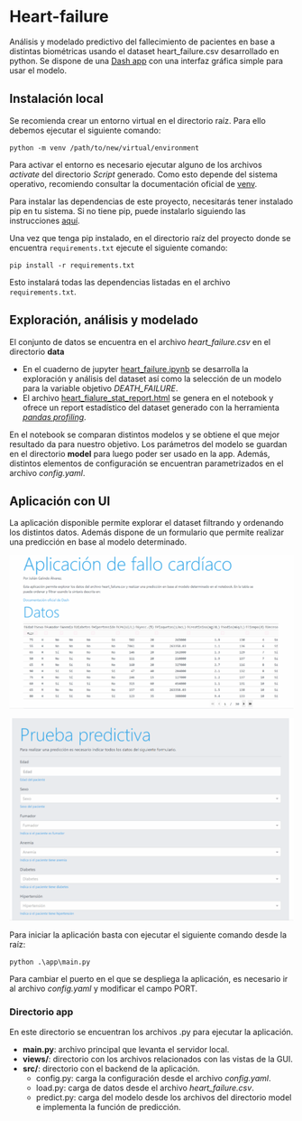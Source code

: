 # Heart-failure
Análisis y modelado predictivo del fallecimiento de pacientes en base a distintas biométricas usando el dataset heart_failure.csv desarrollado en python. Se dispone de una [Dash app](https://plotly.com/dash/) con una interfaz gráfica simple para usar el modelo.

## Instalación local

Se recomienda crear un entorno virtual en el directorio raíz. Para ello debemos ejecutar el siguiente comando:

```
python -m venv /path/to/new/virtual/environment
```

Para activar el entorno es necesario ejecutar alguno de los archivos *activate* del directorio *Script* generado. Como esto depende del sistema operativo, recomiendo consultar la documentación oficial de [venv](https://docs.python.org/3/library/venv.html).

Para instalar las dependencias de este proyecto, necesitarás tener instalado pip en tu sistema. Si no tiene pip, puede instalarlo siguiendo las instrucciones [aquí](https://pip.pypa.io/en/stable/installation/).

Una vez que tenga pip instalado, en el directorio raíz del proyecto donde se encuentra `requirements.txt` ejecute el siguiente comando:

```
pip install -r requirements.txt
```

Esto instalará todas las dependencias listadas en el archivo `requirements.txt`.

## Exploración, análisis y modelado

El conjunto de datos se encuentra en el archivo *heart_failure.csv* en el directorio **data**

* En el cuaderno de jupyter [heart_failure.ipynb](heart_failure.ipynb) se desarrolla la exploración y análisis del dataset así como la selección de un modelo para la variable objetivo *DEATH_FAILURE*.
* El archivo [heart_fialure_stat_report.html](heart_fialure_stat_report.html) se genera en el notebook y ofrece un report estadístico del dataset generado con la herramienta [*pandas profiling*](https://pandas-profiling.ydata.ai/docs/master/index.html).

En el notebook se comparan distintos modelos y se obtiene el que mejor resultado da para nuestro objetivo. Los parámetros del modelo se guardan en el directorio **model** para luego poder ser usado en la app. Además, distintos elementos de configuración se encuentran parametrizados en el archivo *config.yaml*.

## Aplicación con UI

La aplicación disponible permite explorar el dataset filtrando y ordenando los distintos datos. Además dispone de un formulario que permite realizar una predicción en base al modelo determinado.

<p align="center">
 <img src="images/table.gif"
     alt="Generated image example"
     style="float: center; margin-right: 10px;" />
<p>

<p align="center">
 <img src="images/test.gif"
     alt="Generated image example"
     style="float: center; margin-right: 10px;" />
<p>

Para iniciar la aplicación basta con ejecutar el siguiente comando desde la raíz:

```
python .\app\main.py
```

Para cambiar el puerto en el que se despliega la aplicación, es necesario ir al archivo *config.yaml* y modificar el campo PORT.

### Directorio app

En este directorio se encuentran los archivos .py para ejecutar la aplicación.

* **main.py**: archivo principal que levanta el servidor local.
* **views/**: directorio con los archivos relacionados con las vistas de la GUI.
* **src/**: directorio con el backend de la aplicación.
  * config.py: carga la configuración desde el archivo *config.yaml*.
  * load.py: carga de datos desde el archivo *heart_failure.csv*.
  * predict.py: carga del modelo desde los archivos del directorio model e implementa la función de predicción.
